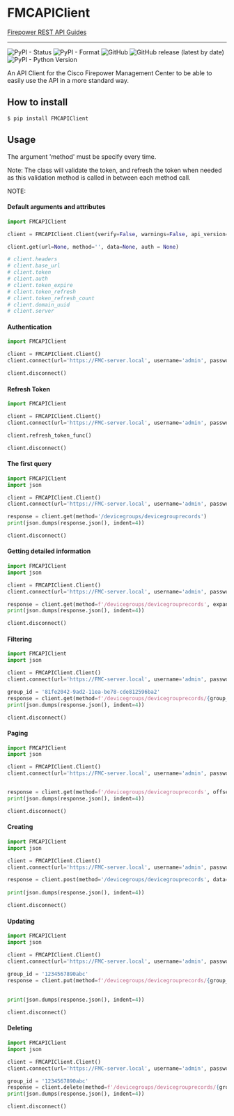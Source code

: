 # FMCAPIClient
[Firepower REST API Guides](https://www.cisco.com/c/en/us/support/security/defense-center/products-programming-reference-guides-list.html 'Firepower REST API Guides')<br />

---

![PyPI - Status](https://img.shields.io/pypi/status/FMCAPIClient)
![PyPI - Format](https://img.shields.io/pypi/format/FMCAPIClient)
![GitHub](https://img.shields.io/github/license/vsantiago113/FMCAPIClient)
![GitHub release (latest by date)](https://img.shields.io/github/v/release/vsantiago113/FMCAPIClient)
![PyPI - Python Version](https://img.shields.io/pypi/pyversions/FMCAPIClient)

An API Client for the Cisco Firepower Management Center to be able to easily use the API in a more standard way.

## How to install
```ignorelang
$ pip install FMCAPIClient
```

## Usage
The argument 'method' must be specify every time.

Note: The class will validate the token, and refresh the token when needed as this validation method is called in between each method call.

NOTE:

#### Default arguments and attributes
```python
import FMCAPIClient

client = FMCAPIClient.Client(verify=False, warnings=False, api_version='v1')

client.get(url=None, method='', data=None, auth = None)

# client.headers
# client.base_url
# client.token
# client.auth
# client.token_expire
# client.token_refresh
# client.token_refresh_count
# client.domain_uuid
# client.server

```

#### Authentication
```python
import FMCAPIClient

client = FMCAPIClient.Client()
client.connect(url='https://FMC-server.local', username='admin', password='Admin123')

client.disconnect()
```

#### Refresh Token
```python
import FMCAPIClient

client = FMCAPIClient.Client()
client.connect(url='https://FMC-server.local', username='admin', password='Admin123')

client.refresh_token_func()

client.disconnect()
```

#### The first query
```python
import FMCAPIClient
import json

client = FMCAPIClient.Client()
client.connect(url='https://FMC-server.local', username='admin', password='Admin123')

response = client.get(method='/devicegroups/devicegrouprecords')
print(json.dumps(response.json(), indent=4))

client.disconnect()
```

#### Getting detailed information
```python
import FMCAPIClient
import json

client = FMCAPIClient.Client()
client.connect(url='https://FMC-server.local', username='admin', password='Admin123')

response = client.get(method=f'/devicegroups/devicegrouprecords', expanded=True)
print(json.dumps(response.json(), indent=4))

client.disconnect()
```

#### Filtering
```python
import FMCAPIClient
import json

client = FMCAPIClient.Client()
client.connect(url='https://FMC-server.local', username='admin', password='Admin123')

group_id = '81fe2042-9ad2-11ea-be78-cde812596ba2'
response = client.get(method=f'/devicegroups/devicegrouprecords/{group_id}')
print(json.dumps(response.json(), indent=4))

client.disconnect()
```

#### Paging
```python
import FMCAPIClient
import json

client = FMCAPIClient.Client()
client.connect(url='https://FMC-server.local', username='admin', password='Admin123')


response = client.get(method=f'/devicegroups/devicegrouprecords', offset=0, limit=1)
print(json.dumps(response.json(), indent=4))

client.disconnect()
```

#### Creating
```python
import FMCAPIClient
import json

client = FMCAPIClient.Client()
client.connect(url='https://FMC-server.local', username='admin', password='Admin123')

response = client.post(method='/devicegroups/devicegrouprecords', data={'name': 'test_group',
                                                                        'type': 'DeviceGroup'})
print(json.dumps(response.json(), indent=4))

client.disconnect()
```

#### Updating
```python
import FMCAPIClient
import json

client = FMCAPIClient.Client()
client.connect(url='https://FMC-server.local', username='admin', password='Admin123')

group_id = '1234567890abc'
response = client.put(method=f'/devicegroups/devicegrouprecords/{group_id}', data={'id': group_id,
                                                                                   'name': 'test_group_updated',
                                                                                   'type': 'DeviceGroup'})
print(json.dumps(response.json(), indent=4))

client.disconnect()
```

#### Deleting
```python
import FMCAPIClient
import json

client = FMCAPIClient.Client()
client.connect(url='https://FMC-server.local', username='admin', password='Admin123')

group_id = '1234567890abc'
response = client.delete(method=f'/devicegroups/devicegrouprecords/{group_id}')
print(json.dumps(response.json(), indent=4))

client.disconnect()
```
